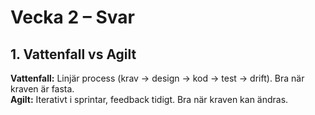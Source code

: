 # Vecka 2 – Svar
## 1. Vattenfall vs Agilt

**Vattenfall:** Linjär process (krav → design → kod → test → drift). Bra när kraven är fasta.  
**Agilt:** Iterativt i sprintar, feedback tidigt. Bra när kraven kan ändras.  

